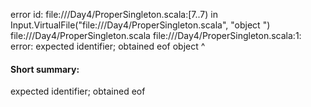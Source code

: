 error id: file://<WORKSPACE>/Day4/ProperSingleton.scala:[7..7) in Input.VirtualFile("file://<WORKSPACE>/Day4/ProperSingleton.scala", "object ")
file://<WORKSPACE>/Day4/ProperSingleton.scala
file://<WORKSPACE>/Day4/ProperSingleton.scala:1: error: expected identifier; obtained eof
object 
       ^
#### Short summary: 

expected identifier; obtained eof